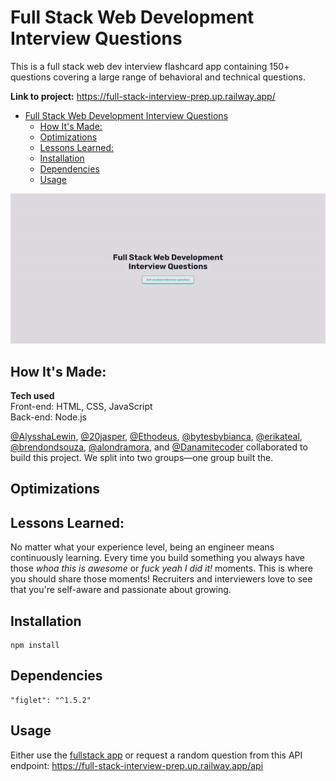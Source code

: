 # Full Stack Web Development Interview Questions
This is a full stack web dev interview flashcard app containing 150+ questions covering a large range of behavioral and technical questions.

**Link to project:** https://full-stack-interview-prep.up.railway.app/

- [Full Stack Web Development Interview Questions](#full-stack-web-development-interview-questions)
  - [How It's Made:](#how-its-made)
  - [Optimizations](#optimizations)
  - [Lessons Learned:](#lessons-learned)
  - [Installation](#installation)
  - [Dependencies](#dependencies)
  - [Usage](#usage)

<p align="center">
  <img src="https://github.com/bytesbybianca/readme-assets/blob/main/project-images/fullStackInterviewQuestions.gif?raw=true">
</p>

## How It's Made:

**Tech used** 
<br>
Front-end: HTML, CSS, JavaScript 
<br>
Back-end: Node.js
<br>


[@AlysshaLewin](https://github.com/AlysshaLewin), [@20jasper](https://github.com/20jasper), [@Ethodeus](https://github.com/Ethodeus), [@bytesbybianca](https://github.com/bytesbybianca), [@erikateal](https://github.com/erikateal), [@brendondsouza](https://github.com/brendondsouza), [@alondramora](https://github.com/alondramora), and [@Danamitecoder](https://github.com/Danamitecoder) collaborated to build this project. We split into two groups—one group built the.


## Optimizations



## Lessons Learned:

No matter what your experience level, being an engineer means continuously learning. Every time you build something you always have those *whoa this is awesome* or *fuck yeah I did it!* moments. This is where you should share those moments! Recruiters and interviewers love to see that you're self-aware and passionate about growing.

## Installation
```
npm install
```

## Dependencies
```
"figlet": "^1.5.2"
```

## Usage
Either use the [fullstack app](https://full-stack-interview-prep.up.railway.app/) or request a random question from this API endpoint: https://full-stack-interview-prep.up.railway.app/api
